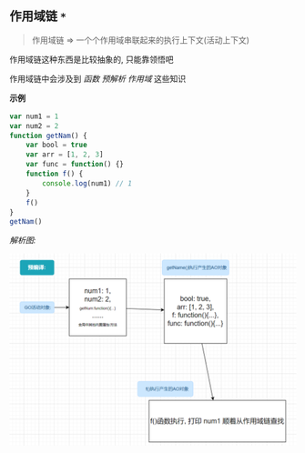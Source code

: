 ## 作用域链 `*`

> 作用域链 => 一个个作用域串联起来的执行上下文(活动上下文)

作用域链这种东西是比较抽象的, 只能靠领悟吧

作用域链中会涉及到 *函数* *预解析* *作用域* 这些知识 



**示例**

```js
var num1 = 1
var num2 = 2
function getNam() {
    var bool = true
    var arr = [1, 2, 3]
    var func = function() {}
    function f() {
        console.log(num1) // 1
    }
    f()
}
getNam()
```



*解析图:*



![作用域链](images/作用域链.png)